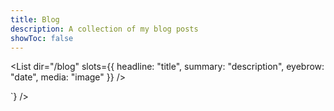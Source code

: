 ```yaml
---
title: Blog
description: A collection of my blog posts
showToc: false
---
```


<List dir="/blog" slots={{ headline: "title", summary: "description", eyebrow: "date", media: "image" }} />

<div className="mt-24">
<CustomHtml html={`<iframe data-tally-src="https://tally.so/embed/3yVE90?alignLeft=1&transparentBackground=1&dynamicHeight=1" loading="lazy" width="100%" height="314" frameborder="0" marginheight="0" marginwidth="0" title="Newsletter sign-up"></iframe>
<script>var d=document,w="https://tally.so/widgets/embed.js",v=function(){"undefined"!=typeof Tally?Tally.loadEmbeds():d.querySelectorAll("iframe[data-tally-src]:not([src])").forEach((function(e){e.src=e.dataset.tallySrc}))};if("undefined"!=typeof Tally)v();else if(d.querySelector('script[src="'+w+'"]')==null){var s=d.createElement("script");s.src=w,s.onload=v,s.onerror=v,d.body.appendChild(s);}</script>`} />
</div>
